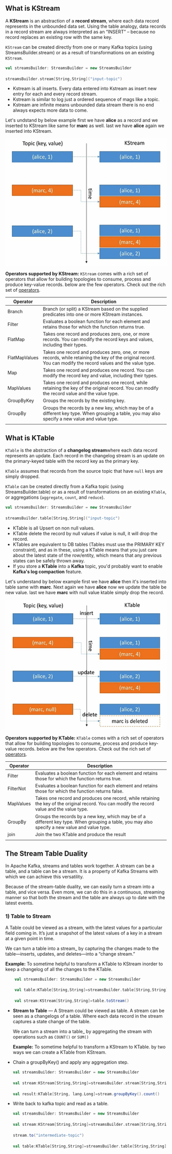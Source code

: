 ## What is KStream

A **KStream** is an abstraction of a **record stream**, where each data record represents in the unbounded data set. Using the table analogy, data records in a record stream are always interpreted as an “INSERT” – because no record replaces an existing row with the same key.

`KStream` can be created directly from one or many Kafka topics (using StreamsBuilder.stream) or as a result of transformations on an existing `KStream`.

```scala
val streamsBuilder: StreamsBuilder = new StreamsBuilder

streamsBuilder.stream[String,String]("input-topic")
```

 - Kstream is all inserts. Every data entered into Kstream as insert new
   entry for each and every record stream.
 - Kstream is similar to log just a ordered sequence of mags like a
   topic.
 - Kstream are infinite means unbounded data stream there is no end always expects more data to come.
 
 
 Let's undstand by below example first we have **alice** as a record and we inserted to KStream like same for **marc** as well. last we have **alice** again we inserted into KStream.
 
   ![kstream](https://github.com/gurditsingh/blog/blob/gh-pages/_screenshots/kstream.jpg?raw=true)
   
**Operators supported by KStream:**
`KStream` comes with a rich set of operators that allow for building topologies to consume, process and produce key-value records. below are the few operators. Check out the rich set of [operators](https://jaceklaskowski.gitbooks.io/mastering-kafka-streams/content/kafka-streams-KStream.html#contract).

| Operator  | Description  |
| ------------ | ------------ |
| Branch  |  Branch (or split) a KStream based on the supplied predicates into one or more KStream instances.  |
| Filter  | Evaluates a boolean function for each element and retains those for which the function returns true.  |
| FlatMap  | Takes one record and produces zero, one, or more records. You can modify the record keys and values, including their types.  |
| FlatMapValues   |  Takes one record and produces zero, one, or more records, while retaining the key of the original record. You can modify the record values and the value type. |
| Map  | Takes one record and produces one record. You can modify the record key and value, including their types.  |
| MapValues  | Takes one record and produces one record, while retaining the key of the original record. You can modify the record value and the value type.  |
| GroupByKey  |  Groups the records by the existing key. |
| GroupBy  |  Groups the records by a new key, which may be of a different key type. When grouping a table, you may also specify a new value and value type. |
|   |   |


## What is KTable

`KTable` is the abstraction of a **changelog stream**where each data record represents an update. Each record in the changelog stream is an update on the primary-keyed table with the record key as the primary key.

`KTable` assumes that records from the source topic that have `null` keys are simply dropped.

`KTable` can be created directly from a Kafka topic (using StreamsBuilder.table) or as a result of transformations on an existing `KTable`, or aggregations (`aggregate`, `count`, and `reduce`).

```scala
val streamsBuilder: StreamsBuilder = new StreamsBuilder

streamsBuilder.table[String,String]("input-topic")
```

 - KTable is all Upsert on non null values.
 - KTable delete the record by null values if value is null, it will drop
   the record.
 - KTables are equivalent to DB tables (Tables must use the PRIMARY KEY
   constraint), and as in these, using a KTable means that you just care
   about the latest state of the row/entity, which means that any
   previous states can be safely thrown away.
 - If you store a **KTable** into a **Kafka** topic, you'd probably want
   to enable **Kafka's log compaction** feature.

Let's understand by below example first we have **alice** then it's inserted into table same with **marc**. Next again we have **alice** now we update the table be new value. last we have **marc** with null value ktable simply drop the record.

![ktable](https://github.com/gurditsingh/blog/blob/gh-pages/_screenshots/ktable.jpg?raw=true)

**Operators supported by KTable:**
`KTable` comes with a rich set of operators that allow for building topologies to consume, process and produce key-value records. below are the few operators. Check out the rich set of [operators](https://jaceklaskowski.gitbooks.io/mastering-kafka-streams/content/kafka-streams-KTable.html).

| Operator  | Description  |
| ------------ | ------------ |
| Filter  | Evaluates a boolean function for each element and retains those for which the function returns true.  |
| FilterNot  | Evaluates a boolean function for each element and retains those for which the function returns false.  |
| MapValues  | Takes one record and produces one record, while retaining the key of the original record. You can modify the record value and the value type.  |
| GroupBy  |  Groups the records by a new key, which may be of a different key type. When grouping a table, you may also specify a new value and value type. |
| join  |  Join the two KTable and produce the result |
|   |   |


## The Stream Table Duality
In Apache Kafka, streams and tables work together. A stream can be a table, and a table can be a stream. It is a property of Kafka Streams with which we can achieve this versatility.

Because of the stream-table duality, we can easily turn a stream into a table, and vice versa. Even more, we can do this in a continuous, streaming manner so that both the stream and the table are always up to date with the latest events.

 ### 1) Table to Stream
 
 A Table could be viewed as a stream, with the latest values for a particular field coming in. It’s just a snapshot of the latest values of a key in a stream at a given point in time.

We can turn a table into a stream_ by capturing the changes made to the table—inserts, updates, and deletes—into a “change stream.”

**Example:**
To sometime helpful to transform a KTable to KStream inorder to keep a changelog of all the changes to the KTable.
	
```scala
	val streamsBuilder: StreamsBuilder = new StreamsBuilder

	val table:KTable[String,String]=streamsBuilder.table[String,String]("input-topic")

	val stream:KStream[String,String]=table.toStream()
```

 - **Stream to Table** — A Stream could be viewed as table. A stream can be seen as a changelogs of a table. Where each data record in the stream captures a state change of the table.
	
	We can turn a stream into a table_ by aggregating the stream with operations such as `COUNT()` or `SUM()`
 
	 **Example:**
		To sometime helpful to transform a KStream to KTable. by two ways we can create a KTable from KStream.

 - Chain a groupByKey() and apply any aggregation step.
	 ```scala
	val streamsBuilder: StreamsBuilder = new StreamsBuilder

	val stream:KStream[String,String]=streamsBuilder.stream[String,String]("input-topic")

	val result:KTable[String, lang.Long]=stream.groupByKey().count()

	```

 - Write back to kafka topic and read as a table.
	```scala
	val streamsBuilder: StreamsBuilder = new StreamsBuilder

	val stream:KStream[String,String]=streamsBuilder.stream[String,String]("input-topic")

	stream.to("intermediate-topic")

	val table:KTable[String,String]=streamsBuilder.table[String,String]("intermediate-topic")

	```

<!--stackedit_data:
eyJoaXN0b3J5IjpbMTg5MTAxNTY3NSwtNjAzMjA0OTQzLDMwOT
E5NDAyMyw5NjkyNjY3NDQsMTgzNzc0NDc4MCwtMTc3MjIyNTcw
NCwtMTY5NDA4MjU2LC0xNjIwNjY3MzI0LC0yMDI2Nzk1NzEzLC
0xNjg5OTA4OTUyLDQ4Mjc2MzIwLDExODEzMTY0MSwtMTkyNzI1
Nzg3MCwxNjExMTA0MTA1LC0xMTQzMTc2MDY2LDE3NTIzMzA5NT
UsLTEzNDg0ODQ4NDksLTE5MjIwMTA5MTQsNDkwODYwNjU2LDc2
MTkzODE3Ml19
-->
